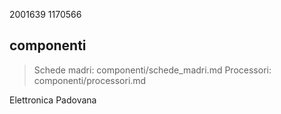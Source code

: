2001639
1170566

## componenti
>Schede madri:
componenti/schede_madri.md
>Processori:
componenti/processori.md

Elettronica Padovana
